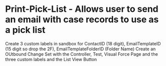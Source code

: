 # Print-Pick-List - Allows user to send an email with case records to use as a pick list 
Create 3 custom labels in sandbox for ContactID (18 digit), EmailTemplateID (15 digit so drop the 2F), EmailTemplateFolderID (Folder Name)
Create an OUtbound Change Set with the Controller, Test, Visual Force Page and the three custom labels and the List View Button
